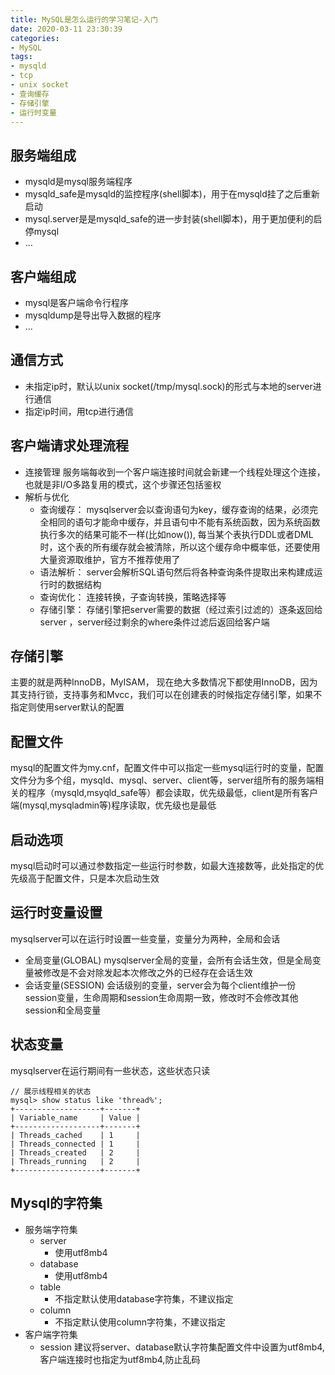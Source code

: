 ```yaml
---
title: MySQL是怎么运行的学习笔记-入门
date: 2020-03-11 23:30:39
categories:
- MySQL
tags:
- mysqld
- tcp
- unix socket
- 查询缓存
- 存储引擎
- 运行时变量
---
```


## 服务端组成
- mysqld是mysql服务端程序
- mysqld_safe是mysqld的监控程序(shell脚本)，用于在mysqld挂了之后重新启动
- mysql.server是是mysqld_safe的进一步封装(shell脚本)，用于更加便利的启停mysql
- ...

## 客户端组成
- mysql是客户端命令行程序
- mysqldump是导出导入数据的程序
- ...

## 通信方式
- 未指定ip时，默认以unix socket(/tmp/mysql.sock)的形式与本地的server进行通信
- 指定ip时间，用tcp进行通信

## 客户端请求处理流程
- 连接管理
服务端每收到一个客户端连接时间就会新建一个线程处理这个连接，也就是非I/O多路复用的模式，这个步骤还包括鉴权
- 解析与优化
  - 查询缓存：
    mysqlserver会以查询语句为key，缓存查询的结果，必须完全相同的语句才能命中缓存，并且语句中不能有系统函数，因为系统函数执行多次的结果可能不一样(比如now()), 每当某个表执行DDL或者DML时，这个表的所有缓存就会被清除，所以这个缓存命中概率低，还要使用大量资源取维护，官方不推荐使用了
  - 语法解析：
    server会解析SQL语句然后将各种查询条件提取出来构建成运行时的数据结构
  - 查询优化：
    连接转换，子查询转换，策略选择等
  - 存储引擎：
    存储引擎把server需要的数据（经过索引过滤的）逐条返回给server ，server经过剩余的where条件过滤后返回给客户端

## 存储引擎
主要的就是两种InnoDB，MyISAM， 现在绝大多数情况下都使用InnoDB，因为其支持行锁，支持事务和Mvcc，我们可以在创建表的时候指定存储引擎，如果不指定则使用server默认的配置

## 配置文件
mysql的配置文件为my.cnf，配置文件中可以指定一些mysql运行时的变量，配置文件分为多个组，mysqld、mysql、server、client等，server组所有的服务端相关的程序（mysqld,msyqld_safe等）都会读取，优先级最低，client是所有客户端(mysql,mysqladmin等)程序读取，优先级也是最低

## 启动选项
mysql启动时可以通过参数指定一些运行时参数，如最大连接数等，此处指定的优先级高于配置文件，只是本次启动生效

## 运行时变量设置
mysqlserver可以在运行时设置一些变量，变量分为两种，全局和会话
- 全局变量(GLOBAL)
    mysqlserver全局的变量，会所有会话生效，但是全局变量被修改是不会对除发起本次修改之外的已经存在会话生效
- 会话变量(SESSION)
    会话级别的变量，server会为每个client维护一份session变量，生命周期和session生命周期一致，修改时不会修改其他session和全局变量

## 状态变量
mysqlserver在运行期间有一些状态，这些状态只读
```text
// 展示线程相关的状态
mysql> show status like 'thread%';
+-------------------+-------+
| Variable_name     | Value |
+-------------------+-------+
| Threads_cached    | 1     |
| Threads_connected | 1     |
| Threads_created   | 2     |
| Threads_running   | 2     |
+-------------------+-------+
```

## Mysql的字符集
- 服务端字符集
  - server
    - 使用utf8mb4
  - database
    - 使用utf8mb4
  - table
    - 不指定默认使用database字符集，不建议指定
  - column
    - 不指定默认使用column字符集，不建议指定
- 客户端字符集
  - session
建议将server、database默认字符集配置文件中设置为utf8mb4, 客户端连接时也指定为utf8mb4,防止乱码
    